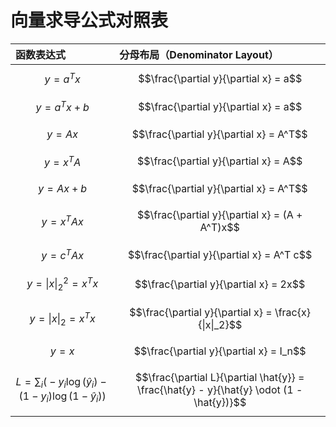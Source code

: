 # 向量求导公式对照表

| 函数表达式                                                                          | 分母布局（Denominator Layout）                                                                  |
| :----------------------------------------------------------------------------- | :---------------------------------------------------------------------------------------- |
| $$y = a^T x$$                                                                  | $$\frac{\partial y}{\partial x} = a$$                                                     |
| $$y = a^T x + b$$                                                              | $$\frac{\partial y}{\partial x} = a$$                                                     |
| $$y = A x$$                                                                    | $$\frac{\partial y}{\partial x} = A^T$$                                                   |
| $$y = x^T A$$                                                                  | $$\frac{\partial y}{\partial x} = A$$                                                     |
| $$y = A x + b$$                                                                | $$\frac{\partial y}{\partial x} = A^T$$                                                   |
| $$y = x^T A x$$                                                                | $$\frac{\partial y}{\partial x} = (A + A^T)x$$                                            |
| $$y = c^T A x$$                                                                | $$\frac{\partial y}{\partial x} = A^T c$$                                                 |
| $$y = \|x\|_2^2 = x^T x$$                                                      | $$\frac{\partial y}{\partial x} = 2x$$                                                    |
| $$y = \|x\|_2 = x^T x$$                                                        | $$\frac{\partial y}{\partial x} = \frac{x}{\|x\|_2}$$                                     |
| $$y = x$$                                                                      | $$\frac{\partial y}{\partial x} = I_n$$                                                   |
| $$L = \sum_i \Big( -y_i \log(\hat{y}_i) - (1 - y_i)\log(1 - \hat{y}_i) \Big)$$ | $$\frac{\partial L}{\partial \hat{y}} = \frac{\hat{y} - y}{\hat{y} \odot (1 - \hat{y})}$$ |




